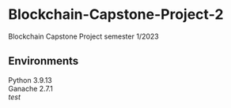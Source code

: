 # Blockchain-Capstone-Project-2
Blockchain Capstone Project semester 1/2023

## Environments
Python 3.9.13 <br>
Ganache 2.7.1 <br>
<i>test</i>
